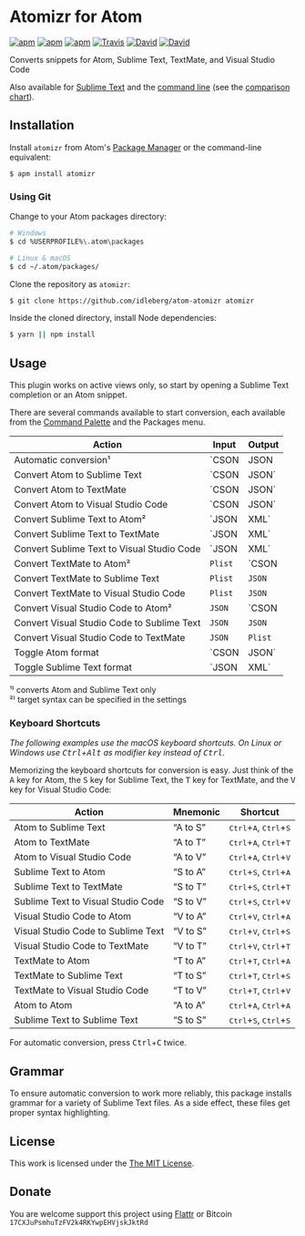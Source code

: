 # Atomizr for Atom

[![apm](https://img.shields.io/apm/l/atomizr.svg?style=flat-square)](https://atom.io/packages/atomizr)
[![apm](https://img.shields.io/apm/v/atomizr.svg?style=flat-square)](https://atom.io/packages/atomizr)
[![apm](https://img.shields.io/apm/dm/atomizr.svg?style=flat-square)](https://atom.io/packages/atomizr)
[![Travis](https://img.shields.io/travis/idleberg/atom-atomizr.svg?style=flat-square)](https://travis-ci.org/idleberg/atom-atomizr)
[![David](https://img.shields.io/david/idleberg/atom-atomizr.svg?style=flat-square)](https://david-dm.org/idleberg/atom-atomizr)
[![David](https://img.shields.io/david/dev/idleberg/atom-atomizr.svg?style=flat-square)](https://david-dm.org/idleberg/atom-atomizr?type=dev)

Converts snippets for Atom, Sublime Text, TextMate, and Visual Studio Code

Also available for [Sublime Text](https://github.com/idleberg/sublime-atomizr) and the [command line](https://github.com/idleberg/ruby-atomizr) (see the [comparison chart](https://gist.github.com/idleberg/db6833ee026d2cd7c043bba36733b701)).

## Installation

Install `atomizr` from Atom's [Package Manager](http://flight-manual.atom.io/using-atom/sections/atom-packages/) or the command-line equivalent:

`$ apm install atomizr`

### Using Git

Change to your Atom packages directory:

```bash
# Windows
$ cd %USERPROFILE%\.atom\packages

# Linux & macOS
$ cd ~/.atom/packages/
```

Clone the repository as `atomizr`:

```bash
$ git clone https://github.com/idleberg/atom-atomizr atomizr
```

Inside the cloned directory, install Node dependencies:

```bash
$ yarn || npm install
```

## Usage

This plugin works on active views only, so start by opening a Sublime Text completion or an Atom snippet.

There are several commands available to start conversion, each available from the [Command Palette](http://flight-manual.atom.io/getting-started/sections/atom-basics/#_command_palette) and the Packages menu.

Action                                     | Input           | Output
-------------------------------------------|-----------------|----------------
Automatic conversion¹                      | `CSON|JSON|XML` | `CSON|JSON|XML`
Convert Atom to Sublime Text               | `CSON|JSON`     | `JSON`
Convert Atom to TextMate                   | `CSON|JSON`     | `Plist`
Convert Atom to Visual Studio Code         | `CSON|JSON`     | `JSON`
Convert Sublime Text to Atom²              | `JSON|XML`      | `CSON|JSON`
Convert Sublime Text to TextMate           | `JSON|XML`      | `Plist`
Convert Sublime Text to Visual Studio Code | `JSON|XML`      | `JSON`
Convert TextMate to Atom²                  | `Plist`         | `CSON|JSON`
Convert TextMate to Sublime Text           | `Plist`         | `JSON`
Convert TextMate to Visual Studio Code     | `Plist`         | `JSON`
Convert Visual Studio Code to Atom²        | `JSON`          | `CSON|JSON`
Convert Visual Studio Code to Sublime Text | `JSON`          | `JSON`
Convert Visual Studio Code to TextMate     | `JSON`          | `Plist`
Toggle Atom format                         | `CSON|JSON`     | `JSON|CSON`
Toggle Sublime Text format                 | `JSON|XML`      | `XML|JSON`

¹⁾ converts Atom and Sublime Text only  
²⁾ target syntax can be specified in the settings  

### Keyboard Shortcuts

*The following examples use the macOS keyboard shortcuts. On Linux or Windows use <kbd>Ctrl</kbd>+<kbd>Alt</kbd> as modifier key instead of <kbd>Ctrl</kbd>.*

Memorizing the keyboard shortcuts for conversion is easy. Just think of the <kbd>A</kbd> key for Atom, the <kbd>S</kbd> key for Sublime Text, the <kbd>T</kbd> key for TextMate, and the <kbd>V</kbd> key for Visual Studio Code:

Action                             | Mnemonic | Shortcut
-----------------------------------|----------|-----------------------------------------------------------
Atom to Sublime Text               | “A to S” | <kbd>Ctrl</kbd>+<kbd>A</kbd>, <kbd>Ctrl</kbd>+<kbd>S</kbd>
Atom to TextMate                   | “A to T” | <kbd>Ctrl</kbd>+<kbd>A</kbd>, <kbd>Ctrl</kbd>+<kbd>T</kbd>
Atom to Visual Studio Code         | “A to V” | <kbd>Ctrl</kbd>+<kbd>A</kbd>, <kbd>Ctrl</kbd>+<kbd>V</kbd>
Sublime Text to Atom               | “S to A” | <kbd>Ctrl</kbd>+<kbd>S</kbd>, <kbd>Ctrl</kbd>+<kbd>A</kbd>
Sublime Text to TextMate           | “S to T” | <kbd>Ctrl</kbd>+<kbd>S</kbd>, <kbd>Ctrl</kbd>+<kbd>T</kbd>
Sublime Text to Visual Studio Code | “S to V” | <kbd>Ctrl</kbd>+<kbd>S</kbd>, <kbd>Ctrl</kbd>+<kbd>V</kbd>
Visual Studio Code to Atom         | “V to A” | <kbd>Ctrl</kbd>+<kbd>V</kbd>, <kbd>Ctrl</kbd>+<kbd>A</kbd>
Visual Studio Code to Sublime Text | “V to S” | <kbd>Ctrl</kbd>+<kbd>V</kbd>, <kbd>Ctrl</kbd>+<kbd>S</kbd>
Visual Studio Code to TextMate     | “V to T” | <kbd>Ctrl</kbd>+<kbd>V</kbd>, <kbd>Ctrl</kbd>+<kbd>T</kbd>
TextMate to Atom                   | “T to A” | <kbd>Ctrl</kbd>+<kbd>T</kbd>, <kbd>Ctrl</kbd>+<kbd>A</kbd>
TextMate to Sublime Text           | “T to S” | <kbd>Ctrl</kbd>+<kbd>T</kbd>, <kbd>Ctrl</kbd>+<kbd>S</kbd>
TextMate to Visual Studio Code     | “T to V” | <kbd>Ctrl</kbd>+<kbd>T</kbd>, <kbd>Ctrl</kbd>+<kbd>V</kbd>
Atom to Atom                       | “A to A” | <kbd>Ctrl</kbd>+<kbd>A</kbd>, <kbd>Ctrl</kbd>+<kbd>A</kbd>
Sublime Text to Sublime Text       | “S to S” | <kbd>Ctrl</kbd>+<kbd>S</kbd>, <kbd>Ctrl</kbd>+<kbd>S</kbd>

For automatic conversion, press <kbd>Ctrl</kbd>+<kbd>C</kbd> twice.

## Grammar

To ensure automatic conversion to work more reliably, this package installs grammar for a variety of Sublime Text files. As a side effect, these files get proper syntax highlighting.

## License

This work is licensed under the [The MIT License](LICENSE.md).

## Donate

You are welcome support this project using [Flattr](https://flattr.com/submit/auto?user_id=idleberg&url=https://github.com/idleberg/atom-atomizr) or Bitcoin `17CXJuPsmhuTzFV2k4RKYwpEHVjskJktRd`
